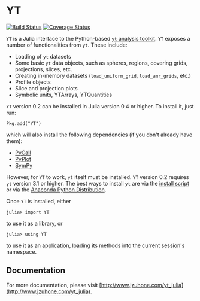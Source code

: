 # YT

[![Build Status](https://travis-ci.org/jzuhone/YT.jl.svg?branch=master)](https://travis-ci.org/jzuhone/YT.jl) [![Coverage Status](https://coveralls.io/repos/jzuhone/YT.jl/badge.png)](https://coveralls.io/r/jzuhone/YT.jl)

`YT` is a Julia interface to the Python-based [`yt` analysis toolkit](http://yt-project.org). `YT`
exposes a number of functionalities from `yt`. These include:

* Loading of `yt` datasets
* Some basic `yt` data objects, such as spheres, regions, covering grids,
  projections, slices, etc.
* Creating in-memory datasets (`load_uniform_grid`, `load_amr_grids`,
  etc.)
* Profile objects
* Slice and projection plots
* Symbolic units, YTArrays, YTQuantities

`YT` version 0.2 can be installed in Julia version 0.4 or higher. To install it, just run:

    Pkg.add("YT")

which will also install the following dependencies (if you don't already have them):

* [PyCall](http://github.com/stevengj/PyCall.jl)
* [PyPlot](http://github.com/stevengj/PyPlot.jl)
* [SymPy](http://github.com/jverzani/SymPy.jl)

However, for `YT` to work, `yt` itself must be installed. `YT` version 0.2 requires `yt` version 3.1 or higher.
The best ways to install `yt` are via the [install script](http://yt-project.org/#getyt) or via the
[Anaconda Python Distribution](https://store.continuum.io/cshop/anaconda).

Once ``YT`` is installed, either

    julia> import YT

to use it as a library, or

    julia> using YT

to use it as an application, loading its methods into the current session's namespace.

## Documentation

For more documentation, please visit [http://www.jzuhone.com/yt_julia](http://www.jzuhone.com/yt_julia).

